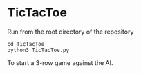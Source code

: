 # TicTacToe

Run from the root directory of the repository
```
cd TicTacToe
python3 TicTacToe.py
```
To start a 3-row game against the AI.
